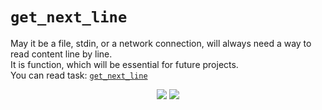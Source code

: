 # `get_next_line`

May it be a file, stdin, or a network connection, will always need a way to read content line by line.\
It is  function, which will be essential for future projects.<br>
You can read task: [`get_next_line`](subject/en.get_next_line.pdf)


<p align="center">
<img src="https://komarev.com/ghpvc/?username=aperop&style=plastic&label=Views"><img>
<img src="https://badges.pufler.dev/visits/aperop/get_next_line?color=black&logo=github" />
</p>
